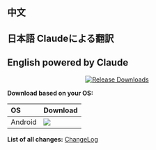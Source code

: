 ## 中文


## 日本語 Claudeによる翻訳


## English powered by Claude


<div align=center>

[![Release Downloads](https://img.shields.io/github/downloads/ChocoLZS/linkura-localify/vVERSION/total?style=flat-square&logo=github)](https://img.shields.io/github/downloads/ChocoLZS/linkura-localify/vVERSION/)

</div>

**Download based on your OS:**

<div align=left>
<table>
    <thead align=left>
        <tr>
            <th>OS</th>
            <th>Download</th>
        </tr>
    </thead>
    <tbody align=left>
        <tr>
        <td>Android</td>
            <td>
                <a href="https://github.com/ChocoLZS/linkura-localify/releases/download/vVERSION/linkura-localify-VERSION-release-arm64-v8a.apk"><img src="https://img.shields.io/badge/APK-ARMv8-168039.svg?logo=android"></a><br>
            </td>
        </tr>
    </tbody>
</table>


</div>

<div dir="ltr">

**List of all changes:** [ChangeLog](https://github.com/ChocoLZS/linkura-localify/blob/main/CHANGELOG.md)

</div>